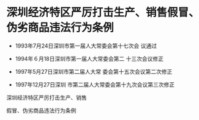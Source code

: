 # 深圳经济特区严厉打击生产、销售假冒、伪劣商品违法行为条例

- 1993年7月24日深圳市第一届人大常委会第十七次会
议通过

- 1994年６月18日深圳市第一届人大常委会第二
十三次会议修正

- 1997年5月27日深圳市第二届人大常
委会第十五次会议第二次修正

- 1997年12月27日深圳
市第二届人大常委会第十九次会议第三次修正

<!-- INFO END -->

深圳经济特区严厉打击生产、销售

假冒、伪劣商品违法行为条例
